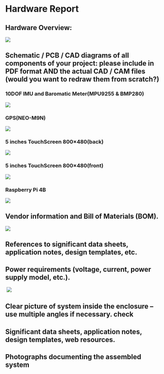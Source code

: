# Hardware Report
## Hardware Overview:

![](https://github.com/BU-Senior-Design-Aerobatics-Black-Box/BU-Senior-Design-Aerobatics-Black-Box.github.io/blob/main/User%20Manual/hardoverview.png)

## Schematic / PCB / CAD diagrams of all components of your project: please include in PDF format AND the actual CAD / CAM files (would you want to redraw them from scratch?)

### 10DOF IMU and Baromatic Meter(MPU9255 & BMP280)
![](https://github.com/BU-Senior-Design-Aerobatics-Black-Box/BU-Senior-Design-Aerobatics-Black-Box.github.io/blob/main/User%20Manual/IMU-pcb.PNG)

### GPS(NEO-M9N)
![](https://github.com/BU-Senior-Design-Aerobatics-Black-Box/BU-Senior-Design-Aerobatics-Black-Box.github.io/blob/main/User%20Manual/GPS.PNG)

### 5 inches TouchScreen 800×480(back)
![](https://github.com/BU-Senior-Design-Aerobatics-Black-Box/BU-Senior-Design-Aerobatics-Black-Box.github.io/blob/main/User%20Manual/Touchscreen.PNG)

### 5 inches TouchScreen 800×480(front)
![](https://github.com/BU-Senior-Design-Aerobatics-Black-Box/BU-Senior-Design-Aerobatics-Black-Box.github.io/blob/main/User%20Manual/touchfront.PNG)

### Raspberry Pi 4B
![](https://github.com/BU-Senior-Design-Aerobatics-Black-Box/BU-Senior-Design-Aerobatics-Black-Box.github.io/blob/main/User%20Manual/Raspberrypi4b.PNG)

## Vendor information and Bill of Materials (BOM).

![](https://github.com/BU-Senior-Design-Aerobatics-Black-Box/BU-Senior-Design-Aerobatics-Black-Box.github.io/blob/main/User%20Manual/Hard_Cost.png)

## References to significant data sheets, application notes, design templates, etc.
## Power requirements (voltage, current, power supply model, etc.).

![]()
![](https://github.com/BU-Senior-Design-Aerobatics-Black-Box/BU-Senior-Design-Aerobatics-Black-Box.github.io/blob/main/User%20Manual/Hard_spec2.png)


## Clear picture of system inside the enclosure – use multiple angles if necessary. check

## Significant data sheets, application notes, design templates, web resources.
## Photographs documenting the assembled system
